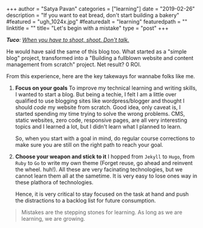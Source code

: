 +++
author = "Satya Pavan"
categories = ["learning"]
date = "2019-02-26"
description = "If you want to eat bread, don't start building a bakery"
#featured = "ugh_1024x.jpg"
#featuredalt = "learning"
featuredpath = ""
linktitle = ""
title= "Let's begin with a mistake"
type = "post"
+++

_**Tuco**: [When you have to shoot, shoot. Don't talk.](https://www.imdb.com/title/tt0060196/quotes/qt0424823)_

He would have said the same of this blog too. What started as a "simple blog" project, transformed into a "Building a fullblown website and content management from scratch" project. Net result? 0 ROI.

From this experience, here are the key takeways for wannabe folks like me.

1. **Focus on your goals**
   To improve my technical learning and writing skills, I wanted to start a blog. But being a techie, I felt I am a little over qualified to use blogging sites like wordpress/blogger and thought I should *code* my website from scratch. Good idea, only caveat is, I started spending my time trying to solve the wrong problems. CMS, static websites, zero code, responsive pages, are all very interesting topics and I learned a lot, but I didn't learn what I planned to learn.

   So, when you start with a goal in mind, do regular course corrections to make sure you are still on the right path to reach your goal.

2. **Choose your weapon and stick to it**
   I hopped from `Jekyll` to `Hugo`, from `Ruby` to `Go` to write my own theme (Forget reuse, go ahead and reinvent the wheel. huh!). All these are very facinating technologies, but we cannot learn them all at the sametime. It is very easy to lose ones way in these plathora of technologies. 
   
   Hence, it is very critical to stay focused on the task at hand and push the distractions to a backlog list for future consumption.

> Mistakes are the stepping stones for learning. As long as we are learning, we are growing.
